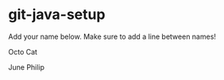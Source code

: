 # git-java-setup

Add your name below. Make sure to add a line between names!

Octo Cat

June Philip
